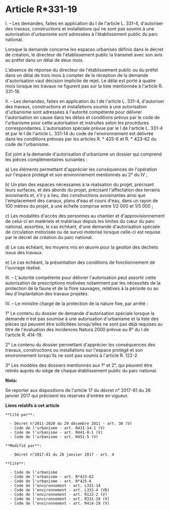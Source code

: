 # Article R*331-19

I. – Les demandes, faites en application du I de l'article L. 331-4, d'autoriser des travaux, constructions et installations
qui ne sont pas soumis à une autorisation d'urbanisme sont adressées à l'établissement public du parc national.

Lorsque la demande concerne les espaces urbanisés définis dans le décret de création, le directeur de l'établissement public
la transmet avec son avis au préfet dans un délai de deux mois.

L'absence de réponse du directeur de l'établissement public ou du préfet dans un délai de trois mois à compter de la
réception de la demande d'autorisation vaut décision implicite de rejet. Le délai est porté à quatre mois lorsque les travaux
ne figurent pas sur la liste mentionnée à l'article R. 331-18.

II. – Les demandes, faites en application du I de l'article L. 331-4, d'autoriser des travaux, constructions et installations
soumis à une autorisation d'urbanisme sont adressées à l'autorité compétente pour délivrer l'autorisation en cause dans les
délais et conditions prévus par le code de l'urbanisme pour cette autorisation et instruites selon les procédures
correspondantes. L'autorisation spéciale prévue par le I de l'article L. 331-4 et par le  I de l'article L. 331-14 du code de
l'environnement  est délivrée dans les conditions prévues par les articles  R. * 425-6  et R. * 423-62 du code de
l'urbanisme.

Est joint à la demande d'autorisation d'urbanisme un dossier qui comprend les pièces complémentaires suivantes :

a) Les éléments permettant d'apprécier les conséquences de l'opération sur l'espace protégé et son environnement mentionnés
au 2° du IV ;

b) Un plan des espaces nécessaires à la réalisation du projet, précisant leurs surfaces, et des abords du projet, précisant
l'affectation des terrains avoisinants et, s'il y a lieu, des constructions avoisinantes ainsi que l'emplacement des canaux,
plans d'eau et cours d'eau, dans un rayon de 100 mètres du projet, à une échelle comprise entre 1/2 000 et 1/5 000 ;

c) Les modalités d'accès des personnes au chantier et d'approvisionnement de celui-ci en matériels et matériaux depuis les
limites du cœur du parc national, assorties, le cas échéant, d'une demande d'autorisation spéciale de circulation motorisée
ou de survol motorisé lorsque celle-ci est requise par le décret de création du parc national.

d) Le cas échéant, les moyens mis en œuvre pour la gestion des déchets issus des travaux.

e) Le cas échéant, la présentation des conditions de fonctionnement de l'ouvrage réalisé.

III. – L'autorité compétente pour délivrer l'autorisation peut assortir cette autorisation de prescriptions motivées
notamment par les nécessités de la protection de la faune et de la flore sauvages, relatives à la période ou au lieu
d'implantation des travaux projetés.

IV. – Le ministre chargé de la protection de la nature fixe, par arrêté :

1° Le contenu du dossier de demande d'autorisation spéciale lorsque la demande n'est pas soumise à une autorisation
d'urbanisme et la liste des pièces qui peuvent être sollicitées lorsqu'elles ne sont pas déjà requises au titre de
l'évaluation des incidences Natura 2000 prévue au 8° du I de l'article R. 414-19.

2° Le contenu du dossier permettant d'apprécier les conséquences des travaux, constructions ou installations sur l'espace
protégé et son environnement lorsqu'ils ne sont pas soumis à l'article R. 122-2.

3° Les modèles des dossiers mentionnés aux 1° et 2°, qui peuvent être retirés auprès du siège de chaque établissement public
du parc national.

**Nota:**

Se reporter aux dispositions de l'article 17 du décret n° 2017-81 du 26 janvier 2017 qui précisent les réserves d'entrée en
vigueur.

**Liens relatifs à cet article**

	**Cité par**:

	  - Décret n°2011-2020 du 29 décembre 2011 - art. 30 (V)
	  - Code de l'urbanisme - art. R431-14-1 (V)
	  - Code de l'urbanisme - art. R441-8-1 (V)
	  - Code de l'urbanisme - art. R451-5 (V)

	**Modifié par**:

	  - Décret n°2017-81 du 26 janvier 2017 - art. 4

	**Cite**:

	  - Code de l'urbanisme
	  - Code de l'urbanisme - art. R*423-62
	  - Code de l'urbanisme - art. R*425-6
	  - Code de l'environnement - art. L331-14
	  - Code de l'environnement - art. L331-4 (VD)
	  - Code de l'environnement - art. R122-2 (V)
	  - Code de l'environnement - art. R331-18 (V)
	  - Code de l'environnement - art. R414-19 (V)
